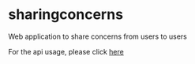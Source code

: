 # sharingconcerns
Web application to share concerns from users to users

For the api usage, please click <a href="server/routes/README.md">here</a>